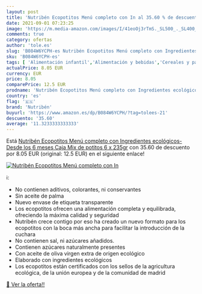 ```yaml
---
layout: post
title: 'Nutribén Ecopotitos Menú completo con In al 35.60 % de descuento'
date: 2021-09-01 07:23:25
image: 'https://m.media-amazon.com/images/I/41eoOj3rTmS._SL500_._SL400_.jpg'
comments: true
category: ofertas
author: 'tole.es'
slug: 'B084W6YCPH-es Nutribén Ecopotitos Menú completo con Ingredientes...'
sku: 'B084W6YCPH-es'
tags: [ 'Alimentación infantil','Alimentación y bebidas','Cereales y papillas para bebés','Papillas para bebé','nutribén', ]
actualPrice: 8.05 EUR
currency: EUR
price: 8.05
comparePrice: 12.5 EUR
prodname: 'Nutribén Ecopotitos Menú completo con Ingredientes ecológicos- Desde los 6 meses  Caja Mix de potitos 6 x 235gr'
country: 'es'
flag: '🇪🇸'
brand: 'Nutribén'
buyurl: 'https://www.amazon.es/dp/B084W6YCPH/?tag=tolees-21'
descuento: '35.60'
average: '11.3233333333333'
---
```


Está [Nutribén Ecopotitos Menú completo con Ingredientes ecológicos- Desde los 6 meses  Caja Mix de potitos 6 x 235gr](https://www.amazon.es/dp/B084W6YCPH/?tag=tolees-21) con 35.60 de descuento por 8.05 EUR (original: 12.5 EUR) en el siguiente enlace!

[![Nutribén Ecopotitos Menú completo con In](https://m.media-amazon.com/images/I/41eoOj3rTmS._SL500_._SL400_.jpg)](https://www.amazon.es/dp/B084W6YCPH/?tag=tolees-21)

ℹ️:

- No contienen aditivos, colorantes, ni conservantes
- Sin aceite de palma
- Nuevo envase de etiqueta transparente
- Los ecopotitos ofrecen una alimentación completa y equilibrada, ofreciendo la máxima calidad y seguridad
- Nutribén crece contigo por eso ha creado un nuevo formato para los ecopotitos con la boca más ancha para facilitar la introducción de la cuchara
- No contienen sal, ni azúcares añadidos.
- Contienen azúcares naturalmente presentes
- Con aceite de oliva virgen extra de origen ecológico
- Elaborado con ingredientes ecológicos
- Los ecopotitos están certificados con los sellos de la agricultura ecológica, de la unión europea y de la comunidad de madrid

[🛒 Ver la oferta!!](https://www.amazon.es/dp/B084W6YCPH/?tag=tolees-21)
